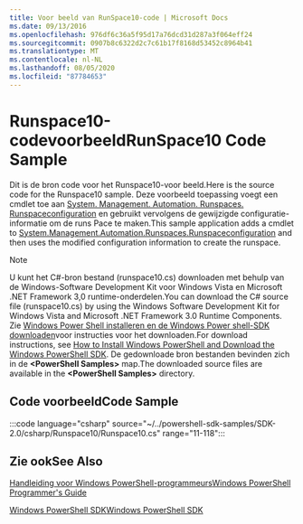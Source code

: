 ```yaml
---
title: Voor beeld van RunSpace10-code | Microsoft Docs
ms.date: 09/13/2016
ms.openlocfilehash: 976df6c36a5f95d17a76dcd31d287a3f064eff24
ms.sourcegitcommit: 0907b8c6322d2c7c61b17f8168d53452c8964b41
ms.translationtype: MT
ms.contentlocale: nl-NL
ms.lasthandoff: 08/05/2020
ms.locfileid: "87784653"
---
```

# <a name="runspace10-code-sample"></a><span data-ttu-id="863fd-102">Runspace10-codevoorbeeld</span><span class="sxs-lookup"><span data-stu-id="863fd-102">RunSpace10 Code Sample</span></span>

<span data-ttu-id="863fd-103">Dit is de bron code voor het Runspace10-voor beeld.</span><span class="sxs-lookup"><span data-stu-id="863fd-103">Here is the source code for the Runspace10 sample.</span></span> <span data-ttu-id="863fd-104">Deze voorbeeld toepassing voegt een cmdlet toe aan [System. Management. Automation. Runspaces. Runspaceconfiguration](/dotnet/api/System.Management.Automation.Runspaces.RunspaceConfiguration) en gebruikt vervolgens de gewijzigde configuratie-informatie om de runs Pace te maken.</span><span class="sxs-lookup"><span data-stu-id="863fd-104">This sample application adds a cmdlet to [System.Management.Automation.Runspaces.Runspaceconfiguration](/dotnet/api/System.Management.Automation.Runspaces.RunspaceConfiguration) and then uses the modified configuration information to create the runspace.</span></span>

> [!NOTE]
> <span data-ttu-id="863fd-105">U kunt het C#-bron bestand (runspace10.cs) downloaden met behulp van de Windows-Software Development Kit voor Windows Vista en Microsoft .NET Framework 3,0 runtime-onderdelen.</span><span class="sxs-lookup"><span data-stu-id="863fd-105">You can download the C# source file (runspace10.cs) by using the Windows Software Development Kit for Windows Vista and Microsoft .NET Framework 3.0 Runtime Components.</span></span> <span data-ttu-id="863fd-106">Zie [Windows Power Shell installeren en de Windows Power shell-SDK downloaden](/powershell/scripting/developer/installing-the-windows-powershell-sdk)voor instructies voor het downloaden.</span><span class="sxs-lookup"><span data-stu-id="863fd-106">For download instructions, see [How to Install Windows PowerShell and Download the Windows PowerShell SDK](/powershell/scripting/developer/installing-the-windows-powershell-sdk).</span></span>
> <span data-ttu-id="863fd-107">De gedownloade bron bestanden bevinden zich in de **\<PowerShell Samples>** map.</span><span class="sxs-lookup"><span data-stu-id="863fd-107">The downloaded source files are available in the **\<PowerShell Samples>** directory.</span></span>

## <a name="code-sample"></a><span data-ttu-id="863fd-108">Code voorbeeld</span><span class="sxs-lookup"><span data-stu-id="863fd-108">Code Sample</span></span>

:::code language="csharp" source="~/../powershell-sdk-samples/SDK-2.0/csharp/Runspace10/Runspace10.cs" range="11-118":::

## <a name="see-also"></a><span data-ttu-id="863fd-109">Zie ook</span><span class="sxs-lookup"><span data-stu-id="863fd-109">See Also</span></span>

[<span data-ttu-id="863fd-110">Handleiding voor Windows PowerShell-programmeurs</span><span class="sxs-lookup"><span data-stu-id="863fd-110">Windows PowerShell Programmer's Guide</span></span>](./windows-powershell-programmer-s-guide.md)

[<span data-ttu-id="863fd-111">Windows PowerShell SDK</span><span class="sxs-lookup"><span data-stu-id="863fd-111">Windows PowerShell SDK</span></span>](../windows-powershell-reference.md)
